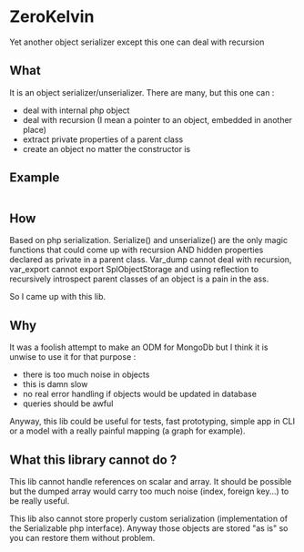 # ZeroKelvin

Yet another object serializer except this one can deal with recursion

## What

It is an object serializer/unserializer. There are many, but this one can :
 * deal with internal php object
 * deal with recursion (I mean a pointer to an object, embedded in another place)
 * extract private properties of a parent class
 * create an object no matter the constructor is

## Example

```php

```

## How

Based on php serialization. Serialize() and unserialize()
are the only magic functions that could come up with recursion AND hidden 
properties declared as private in a parent class. 
Var_dump cannot deal with recursion, var_export cannot export SplObjectStorage 
and using reflection to recursively introspect parent classes of an object 
is a pain in the ass.

So I came up with this lib.

## Why

It was a foolish attempt to make an ODM for MongoDb but I think 
it is unwise to use it for that purpose :
 * there is too much noise in objects
 * this is damn slow
 * no real error handling if objects would be updated in database
 * queries should be awful

Anyway, this lib could be useful for tests, fast prototyping, simple app in 
CLI or a model with a really painful mapping (a graph for example).

## What this library cannot do ?

This lib cannot handle references on scalar and array. It should be possible 
but the dumped array would carry too much noise (index, foreign key...)
to be really useful.

This lib also cannot store properly custom serialization (implementation of 
the Serializable php interface). Anyway those objects are stored "as is" so
you can restore them without problem. 

